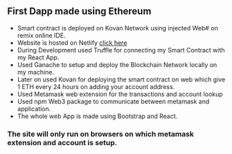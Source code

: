## First Dapp made using Ethereum
 - Smart contract is deployed on Kovan Network using injected Web# on remix online IDE.
 - Website is hosted on Netlify [click here](https://election-dapp-srrathi.netlify.app/)
 - During Development used Truffle for connecting my Smart Contract with my React App.
 - Used Ganache to setup and deploy the Blockchain Network locally on my machine.
 - Later on used Kovan for deploying the smart contract on web which give 1 ETH every 24 hours on adding your account address.
 - Used Metamask web extension for the transactions and account lookup
 - Used npm Web3 package to communicate between metamask and application.
 - The whole web App is made using Bootstrap and React.
### The site will only run on browsers on which metamask extension and account is setup.
